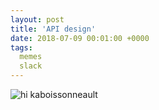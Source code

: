 ```yaml
---
layout: post
title: 'API design'
date: 2018-07-09 00:01:00 +0000
tags:
  memes
  slack
---
```


![hi kaboissonneault](/blog/images/2018-07-09-roll-for-member-functions.jpg)
